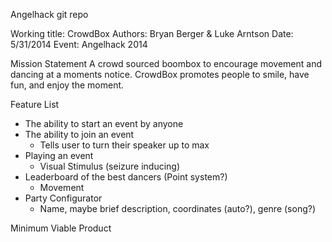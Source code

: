 Angelhack git repo

Working title: CrowdBox
Authors: Bryan Berger & Luke Arntson
Date: 5/31/2014
Event: Angelhack 2014

Mission Statement
A crowd sourced boombox to encourage movement and dancing at a moments notice. CrowdBox promotes people to smile, have fun, and enjoy the moment.

Feature List
- The ability to start an event by anyone
- The ability to join an event
  - Tells user to turn their speaker up to max
- Playing an event
  - Visual Stimulus (seizure inducing)
- Leaderboard of the best dancers (Point system?)
  - Movement
- Party Configurator
  - Name, maybe brief description, coordinates (auto?), genre (song?)

Minimum Viable Product